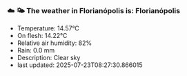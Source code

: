 ### ☁️ 🌤️  The weather in Florianópolis is: Florianópolis

- Temperature: 14.57°C
- On flesh: 14.22°C
- Relative air humidity: 82%
- Rain: 0.0 mm
- Description: Clear sky
- last updated: 2025-07-23T08:27:30.866015
